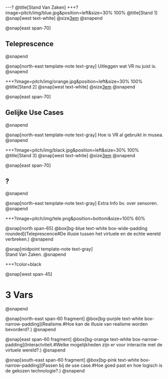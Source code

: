 ---?
@title[Stand Van Zaken]
+++?image=pitch/img/blue.jpg&position=left&size=30% 100%
@title[Stand 1]
@snap[west text-white]
@size[3em](1.)
@snapend

@snap[east span-70]
<h2>Teleprescence</h2>
@snapend

@snap[north-east template-note text-gray]
Uitleggen wat VR nu juist is.
@snapend

+++?image=pitch/img/orange.jpg&position=left&size=30% 100%
@title[Stand 2]
@snap[west text-white]
@size[3em](2.)
@snapend

@snap[east span-70]
<h2>Gelijke Use Cases</h2>
@snapend

@snap[north-east template-note text-gray]
Hoe is VR al gebruikt in musea.
@snapend

+++?image=pitch/img/black.jpg&position=left&size=30% 100%
@title[Stand 3]
@snap[west text-white]
@size[3em](3.)
@snapend

@snap[east span-70]
<h2>?</h2>
@snapend

@snap[north-east template-note text-gray]
Extra Info bv. over sensoren.
@snapend

+++?image=pitch/img/tele.png&position=bottom&size=100% 60%

@snap[north span-65]
@box[bg-blue text-white box-wide-padding rounded](Teleprescence#De illusie tussen het virtuele en de echte wereld verbreken.)
@snapend

@snap[midpoint template-note text-gray]
<br>Stand Van Zaken.
@snapend

+++?color=black

@snap[west span-45]
# 3 Vars
@snapend

@snap[north-east span-60 fragment]
@box[bg-purple text-white box-narrow-padding](Realisme.#Hoe kan de illusie van realisme worden bevorderd?.)
@snapend

@snap[east span-60 fragment]
@box[bg-orange text-white box-narrow-padding](Interactviteit.#Welke mogelijkheden zijn er voor interactie met de virtuele wereld?.)
@snapend

@snap[south-east span-60 fragment]
@box[bg-pink text-white box-narrow-padding](Passen bij de use case.#Hoe goed past en hoe logisch is de gekozen technologie?.)
@snapend
